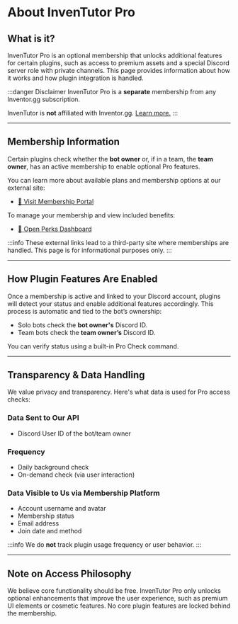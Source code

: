 # About InvenTutor Pro

## What is it?
InvenTutor Pro is an optional membership that unlocks additional features for certain plugins, such as access to premium assets and a special Discord server role with private channels. This page provides information about how it works and how plugin integration is handled.

:::danger Disclaimer
InvenTutor Pro is a **separate** membership from any Inventor.gg subscription.

InvenTutor is **not** affiliated with Inventor.gg. [Learn more.](../docs/legal/affiliation-disclaimer.md)
:::

***

## Membership Information
Certain plugins check whether the **bot owner** or, if in a team, the **team owner**, has an active membership to enable optional Pro features.

You can learn more about available plans and membership options at our external site:

- [🔗 Visit Membership Portal](https://inventutor-shop.fourthwall.com/supporters/payments/checkout?plan=plan_DG3PjpYJ2XXNiNbQ2NW5dAag)

To manage your membership and view included benefits:

- [🔗 Open Perks Dashboard](https://inventutor-shop.fourthwall.com/supporters/perks)

:::info
These external links lead to a third-party site where memberships are handled. This page is for informational purposes only.
:::

***

## How Plugin Features Are Enabled
Once a membership is active and linked to your Discord account, plugins will detect your status and enable additional features accordingly. This process is automatic and tied to the bot’s ownership:

- Solo bots check the **bot owner's** Discord ID.
- Team bots check the **team owner’s** Discord ID.

You can verify status using a built-in Pro Check command.

***

## Transparency & Data Handling
We value privacy and transparency. Here's what data is used for Pro access checks:

### Data Sent to Our API
- Discord User ID of the bot/team owner

### Frequency
- Daily background check
- On-demand check (via user interaction)

### Data Visible to Us via Membership Platform
- Account username and avatar
- Membership status
- Email address
- Join date and method

:::info
We do **not** track plugin usage frequency or user behavior.
:::

***

## Note on Access Philosophy
We believe core functionality should be free. InvenTutor Pro only unlocks optional enhancements that improve the user experience, such as premium UI elements or cosmetic features. No core plugin features are locked behind the membership.
